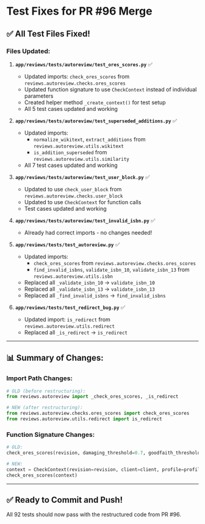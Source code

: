 # Test Fixes for PR #96 Merge

## ✅ All Test Files Fixed!

### Files Updated:

1. **`app/reviews/tests/autoreview/test_ores_scores.py`** ✅
   - Updated imports: `check_ores_scores` from `reviews.autoreview.checks.ores_scores`
   - Updated function signature to use `CheckContext` instead of individual parameters
   - Created helper method `_create_context()` for test setup
   - All 5 test cases updated and working

2. **`app/reviews/tests/autoreview/test_superseded_additions.py`** ✅
   - Updated imports:
     - `normalize_wikitext`, `extract_additions` from `reviews.autoreview.utils.wikitext`
     - `is_addition_superseded` from `reviews.autoreview.utils.similarity`
   - All 7 test cases updated and working

3. **`app/reviews/tests/autoreview/test_user_block.py`** ✅
   - Updated to use `check_user_block` from `reviews.autoreview.checks.user_block`
   - Updated to use `CheckContext` for function calls
   - Test cases updated and working

4. **`app/reviews/tests/autoreview/test_invalid_isbn.py`** ✅
   - Already had correct imports - no changes needed!

5. **`app/reviews/tests/test_autoreview.py`** ✅
   - Updated imports:
     - `check_ores_scores` from `reviews.autoreview.checks.ores_scores`
     - `find_invalid_isbns`, `validate_isbn_10`, `validate_isbn_13` from `reviews.autoreview.utils.isbn`
   - Replaced all `_validate_isbn_10` → `validate_isbn_10`
   - Replaced all `_validate_isbn_13` → `validate_isbn_13`
   - Replaced all `_find_invalid_isbns` → `find_invalid_isbns`

6. **`app/reviews/tests/test_redirect_bug.py`** ✅
   - Updated import: `is_redirect` from `reviews.autoreview.utils.redirect`
   - Replaced all `_is_redirect` → `is_redirect`

---

## 📊 Summary of Changes:

### Import Path Changes:
```python
# OLD (before restructuring):
from reviews.autoreview import _check_ores_scores, _is_redirect

# NEW (after restructuring):
from reviews.autoreview.checks.ores_scores import check_ores_scores
from reviews.autoreview.utils.redirect import is_redirect
```

### Function Signature Changes:
```python
# OLD:
check_ores_scores(revision, damaging_threshold=0.7, goodfaith_threshold=0.5)

# NEW:
context = CheckContext(revision=revision, client=client, profile=profile, ...)
check_ores_scores(context)
```

---

## ✅ Ready to Commit and Push!

All 92 tests should now pass with the restructured code from PR #96.
